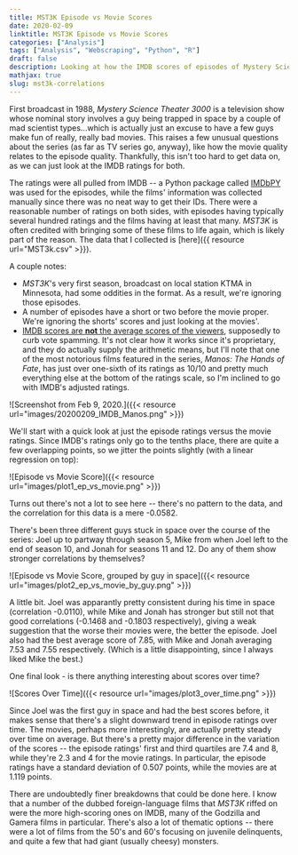 ```yaml
---
title: MST3K Episode vs Movie Scores
date: 2020-02-09
linktitle: MST3K Episode vs Movie Scores
categories: ["Analysis"]
tags: ["Analysis", "Webscraping", "Python", "R"]
draft: false
description: Looking at how the IMDB scores of episodes of Mystery Science Theater 3000 align with the movies they make fun of.
mathjax: true
slug: mst3k-correlations
---
```



First broadcast in 1988, *Mystery Science Theater 3000* is a television show whose nominal story involves a guy being trapped in space by a couple of mad scientist types...which is actually just an excuse to have a few guys make fun of really, really bad movies.  This raises a few unusual questions about the series (as far as TV series go, anyway), like how the movie quality relates to the episode quality.  Thankfully, this isn't too hard to get data on, as we can just look at the IMDB ratings for both.

<!--more-->

The ratings were all pulled from IMDB -- a Python package called [IMDbPY](https://imdbpy.readthedocs.io/en/latest/index.html) was used for the episodes, while the films' information was collected manually since there was no neat way to get their IDs.  There were a reasonable number of ratings on both sides, with episodes having typically several hundred ratings and the films having at least that many.  *MST3K* is often credited with bringing some of these films to life again, which is likely part of the reason.  The data that I collected is [here]({{ resource url="MST3k.csv" >}}).

A couple notes:

* *MST3K*'s very first season, broadcast on local station KTMA in Minnesota, had some oddities in the format.  As a result, we're ignoring those episodes.
* A number of episodes have a short or two before the movie proper.  We're ignoring the shorts' scores and just looking at the movies'.
* [IMDB scores are **not** the average scores of the viewers](https://help.imdb.com/article/imdb/track-movies-tv/weighted-average-ratings/GWT2DSBYVT2F25SK), supposedly to curb vote spamming.  It's not clear how it works since it's proprietary, and they do actually supply the arithmetic means, but I'll note that one of the most notorious films featured in the series, *Manos: The Hands of Fate*, has just over one-sixth of its ratings as 10/10 and pretty much everything else at the bottom of the ratings scale, so I'm inclined to go with IMDB's adjusted ratings.

![Screenshot from Feb 9, 2020.]({{< resource url="images/20200209_IMDB_Manos.png" >}})

We'll start with a quick look at just the episode ratings versus the movie ratings.  Since IMDB's ratings only go to the tenths place, there are quite a few overlapping points, so we jitter the points slightly (with a linear regression on top):

![Episode vs Movie Score]({{< resource url="images/plot1_ep_vs_movie.png" >}})

Turns out there's not a lot to see here -- there's no pattern to the data, and the correlation for this data is a mere -0.0582.

There's been three different guys stuck in space over the course of the series: Joel up to partway through season 5, Mike from when Joel left to the end of season 10, and Jonah for seasons 11 and 12.  Do any of them show stronger correlations by themselves?

![Episode vs Movie Score, grouped by guy in space]({{< resource url="images/plot2_ep_vs_movie_by_guy.png" >}})

A little bit.  Joel was apparantly pretty consistent during his time in space (correlation -0.0110), while Mike and Jonah has stronger but still not that good correlations (-0.1468 and -0.1803 respectively), giving a weak suggestion that the worse their movies were, the better the episode.  Joel also had the best average score of 7.85, with Mike and Jonah averaging 7.53 and 7.55 respectively.  (Which is a little disappointing, since I always liked Mike the best.)

One final look - is there anything interesting about scores over time?

![Scores Over Time]({{< resource url="images/plot3_over_time.png" >}})

Since Joel was the first guy in space and had the best scores before, it makes sense that there's a slight downward trend in episode ratings over time.  The movies, perhaps more interestingly, are actually pretty steady over time on average.  But there's a pretty major difference in the variation of the scores -- the episode ratings' first and third quartiles are 7.4 and 8, while they're 2.3 and 4 for the movie ratings.  In particular, the episode ratings have a standard deviation of 0.507 points, while the movies are at 1.119 points.

There are undoubtedly finer breakdowns that could be done here.  I know that a number of the dubbed foreign-language films that *MST3K* riffed on were the more high-scoring ones on IMDB, many of the Godzilla and Gamera films in particular.  There's also a lot of thematic options -- there were a lot of films from the 50's and 60's focusing on juvenile delinquents, and quite a few that had giant (usually cheesy) monsters.
